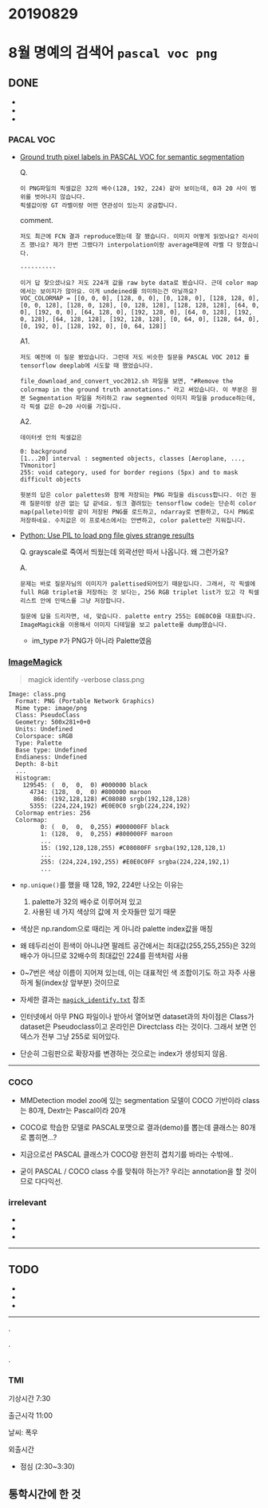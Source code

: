 # 20190829

# 8월 명예의 검색어 `pascal voc png`

## DONE
-
-
-
### PACAL VOC
- [Ground truth pixel labels in PASCAL VOC for semantic segmentation
](https://stackoverflow.com/questions/49629933/ground-truth-pixel-labels-in-pascal-voc-for-semantic-segmentation)
    
    Q. 
    ```
    이 PNG파일의 픽셀값은 32의 배수(128, 192, 224) 같아 보이는데, 0과 20 사이 범위를 벗어나지 않습니다.
    픽셀값이랑 GT 라벨이랑 어떤 연관성이 있는지 궁금합니다.
    ```
    comment.
    ```
    저도 최근에 FCN 결과 reproduce했는데 잘 됐습니다. 이미지 어떻게 읽었나요? 리사이즈 했나요? 제가 한번 그랬다가 interpolation이랑 average때문에 라벨 다 망쳤습니다.
    
    ----------

    이거 답 찾으셨나요? 저도 224개 값을 raw byte data로 봤습니다. 근데 color map에서는 보이지가 않아요. 이게 undeined를 의미하는건 아닐까요? 
    VOC_COLORMAP = [[0, 0, 0], [128, 0, 0], [0, 128, 0], [128, 128, 0], [0, 0, 128], [128, 0, 128], [0, 128, 128], [128, 128, 128], [64, 0, 0], [192, 0, 0], [64, 128, 0], [192, 128, 0], [64, 0, 128], [192, 0, 128], [64, 128, 128], [192, 128, 128], [0, 64, 0], [128, 64, 0], [0, 192, 0], [128, 192, 0], [0, 64, 128]] 
    ```

    A1.
    ```
    저도 예전에 이 질문 봤었습니다. 그런데 저도 비슷한 질문을 PASCAL VOC 2012 를 tensorflow deeplab에 시도할 때 했었습니다.

    file_download_and_convert_voc2012.sh 파일을 보면, "#Remove the colormap in the ground truth annotations." 라고 써있습니다. 이 부분은 원본 Segmentation 파일을 처리하고 raw segmented 이미지 파일을 produce하는데, 각 픽셀 값은 0~20 사이를 가집니다.
    ```

    A2.
    ```
    데이터셋 안의 픽셀값은

    0: background
    [1...20] interval : segmented objects, classes [Aeroplane, ..., TVmonitor]
    255: void category, used for border regions (5px) and to mask difficult objects

    윗분의 답은 color palettes와 함께 저장되는 PNG 파일을 discuss합니다. 이건 원래 질문이랑 상관 없는 답 같네요. 링크 결려있는 tensorflow code는 단순히 color map(pallete)이랑 같이 저장된 PNG를 로드하고, ndarray로 변환하고, 다시 PNG로 저장하네요. 수치값은 이 프로세스에서는 안변하고, color palette만 지워집니다.
    ```
- [Python: Use PIL to load png file gives strange results](https://stackoverflow.com/questions/51676447/python-use-pil-to-load-png-file-gives-strange-results?noredirect=1#comment90316222_51676447)

    Q. grayscale로 죽여서 띄웠는데 외곽선만 따서 나옵니다. 왜 그런가요?

    A.
    ```
    문제는 바로 질문자님의 이미지가 palettised되어있기 때문입니다. 그래서, 각 픽셀에 full RGB triplet을 저장하는 것 보다는, 256 RGB triplet list가 있고 각 픽셀 리스트 안에 인덱스를 그냥 저장합니다.

    질문에 답을 드리자면, 네, 맞습니다. palette entry 255는 E0E0C0을 대표합니다. ImageMagick을 이용해서 이미지 디테일을 보고 palette를 dump했습니다.    
    ```

    - im_type `P`가 PNG가 아니라 Palette였음

### [ImageMagick](https://imagemagick.org/script/identify.php)

> magick identify -verbose class.png

```
Image: class.png
  Format: PNG (Portable Network Graphics)
  Mime type: image/png
  Class: PseudoClass
  Geometry: 500x281+0+0
  Units: Undefined
  Colorspace: sRGB
  Type: Palette
  Base type: Undefined
  Endianess: Undefined
  Depth: 8-bit
  ...
  Histogram:
    129545: (  0,  0,  0) #000000 black
      4734: (128,  0,  0) #800000 maroon
       866: (192,128,128) #C08080 srgb(192,128,128)
      5355: (224,224,192) #E0E0C0 srgb(224,224,192)
  Colormap entries: 256
  Colormap:
         0: (  0,  0,  0,255) #000000FF black
         1: (128,  0,  0,255) #800000FF maroon
         ...
         15: (192,128,128,255) #C08080FF srgba(192,128,128,1)         
         ...
         255: (224,224,192,255) #E0E0C0FF srgba(224,224,192,1)        
         ...
```

- `np.unique()`를 했을 때 128, 192, 224만 나오는 이유는 
    1. palette가 32의 배수로 이루어져 있고
    2. 사용된 네 가지 색상의 값에 저 숫자들만 있기 때문
- 색상은 np.random으로 때리는 게 아니라 palette index값을 매칭
- 왜 테두리선이 흰색이 아니냐면 팔레트 공간에서는 최대값(255,255,255)은 32의 배수가 아니므로 32배수의 최대값인 224를 흰색처럼 사용
- 0~7번은 색상 이름이 지어져 있는데, 이는 대표적인 색 조합이기도 하고 자주 사용하게 될(index상 앞부분) 것이므로

- 자세한 결과는 [`magick_identify.txt`](./magick_identify.txt) 참조

- 인터넷에서 아무 PNG 파일이나 받아서 열어보면 dataset과의 차이점은 Class가 dataset은 Pseudoclass이고 온라인은 Directclass 라는 것이다. 그래서 보면 인덱스가 전부 그냥 255로 되어있다.

- 단순히 그림판으로 확장자를 변경하는 것으로는 index가 생성되지 않음.
---

### COCO

- MMDetection model zoo에 있는 segmentation 모델이 COCO 기반이라 class는 80개, Dextr는 Pascal이라 20개

- COCO로 학습한 모델로 PASCAL포맷으로 결과(demo)를 뽑는데 클래스는 80개로 뽑히면...?

- 지금으로선 PASCAL 클래스가 COCO랑 완전히 겹치기를 바라는 수밖에..

- 굳이 PASCAL / COCO class 수를 맞춰야 하는가? 우리는 annotation을 할 것이므로 다다익선.

### irrelevant
-
-
-
---
## TODO
-
-
-
---
.

.

.

### TMI
기상시간 7:30

출근시각 11:00

날씨: 폭우

외출시간
- 점심 (2:30~3:30)

통학시간에 한 것
-